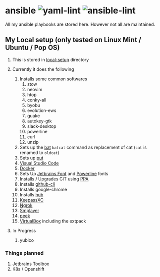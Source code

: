 # ansible ![yaml-lint](https://github.com/comdotlinux/ansible/workflows/yaml-lint/badge.svg) ![ansible-lint](https://github.com/comdotlinux/ansible/workflows/ansible-lint/badge.svg)

All my ansible playbooks are stored here. However not all are maintained.

## My Local setup (only tested on Linux Mint / Ubuntu / Pop OS)

1. This is stored in [local-setup](./local-setup) directory
1. Currently it does the following
   1. Installs some common softwares
      1. stow
      1. neovim
      1. htop
      1. conky-all
      1. byobu
      1. evolution-ews
      1. guake
      1. autokey-gtk
      1. slack-desktop
      1. powerline
      1. curl
      1. unzip
   1. Sets up the [bat](https://github.com/sharkdp/bat) `batcat` command as replacement of cat (`cat` is renamed to `oldcat`)
   1. Sets up [put](https://github.com/ericchiang/pup/)
   1. [Visual Studio Code](https://code.visualstudio.com/)
   1. [Docker](https://docs.docker.com/get-docker/)
   1. Sets Up [Jetbrains Font](https://www.jetbrains.com/lp/mono/) and [Powerline](https://fedoramagazine.org/add-power-terminal-powerline) fonts
   1. Installs / Upgrades GIT using [PPA](https://git-scm.com/download/linux)
   1. Installs [github-cli](https://github.com/cli/cli)
   1. Installs google-chrome
   1. Installs [hub](https://hub.github.com)
   1. [KeepassXC](https://launchpad.net/~phoerious/+archive/ubuntu/keepassxc)
   1. [Ngrok](https://ngrok.com/download)
   1. [Smplayer](https://www.smplayer.info/en/downloads)
   1. [peek](https://github.com/phw/peek#ubuntu)
   1. [VirtualBox](https://www.virtualbox.org/wiki/Downloads) including the extpack

1. In Progress
   1. yubico

### Things planned

1. Jetbrains Toolbox
1. K8s / Openshift

